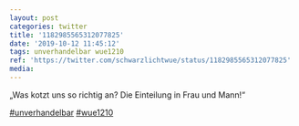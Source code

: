 ```yaml
---
layout: post
categories: twitter
title: '1182985565312077825'
date: '2019-10-12 11:45:12'
tags: unverhandelbar wue1210
ref: 'https://twitter.com/schwarzlichtwue/status/1182985565312077825'
media:
---
```

„Was kotzt uns so richtig an? Die Einteilung in Frau und Mann!“

[#unverhandelbar](/t/unverhandelbar) [#wue1210](/t/wue1210) 

